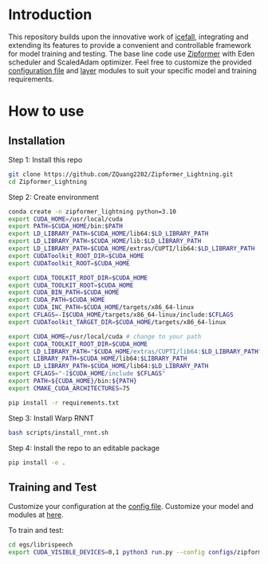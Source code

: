 # Introduction
This repository builds upon the innovative work of [icefall](https://github.com/k2-fsa/icefall), integrating and extending its features to provide a convenient and controllable framework for model training and testing. The base line code use [Zipformer](https://arxiv.org/abs/2310.11230) with Eden scheduler and ScaledAdam optimizer. Feel free to customize the provided [configuration file](D:\DeepLearning\Zipformer_Lightning\egs\librispeech\configs\zipformer.yaml) and [layer](D:\DeepLearning\Zipformer_Lightning\zipformer_lightning\layers) modules to suit your specific model and training requirements.

# How to use
## Installation
Step 1: Install this repo
```bash
git clone https://github.com/ZQuang2202/Zipformer_Lightning.git
cd Zipformer_Lightning
```
Step 2: Create environment
```bash
conda create -n zipformer_lightning python=3.10
export CUDA_HOME=/usr/local/cuda
export PATH=$CUDA_HOME/bin:$PATH
export LD_LIBRARY_PATH=$CUDA_HOME/lib64:$LD_LIBRARY_PATH
export LD_LIBRARY_PATH=$CUDA_HOME/lib:$LD_LIBRARY_PATH
export LD_LIBRARY_PATH=$CUDA_HOME/extras/CUPTI/lib64:$LD_LIBRARY_PATH
export CUDAToolkit_ROOT_DIR=$CUDA_HOME
export CUDAToolkit_ROOT=$CUDA_HOME

export CUDA_TOOLKIT_ROOT_DIR=$CUDA_HOME
export CUDA_TOOLKIT_ROOT=$CUDA_HOME
export CUDA_BIN_PATH=$CUDA_HOME
export CUDA_PATH=$CUDA_HOME
export CUDA_INC_PATH=$CUDA_HOME/targets/x86_64-linux
export CFLAGS=-I$CUDA_HOME/targets/x86_64-linux/include:$CFLAGS
export CUDAToolkit_TARGET_DIR=$CUDA_HOME/targets/x86_64-linux

export CUDA_HOME=/usr/local/cuda # change to your path
export CUDA_TOOLKIT_ROOT_DIR=$CUDA_HOME
export LD_LIBRARY_PATH="$CUDA_HOME/extras/CUPTI/lib64:$LD_LIBRARY_PATH"
export LIBRARY_PATH=$CUDA_HOME/lib64:$LIBRARY_PATH
export LD_LIBRARY_PATH=$CUDA_HOME/lib64:$LD_LIBRARY_PATH
export CFLAGS="-I$CUDA_HOME/include $CFLAGS"
export PATH=${CUDA_HOME}/bin:${PATH}
export CMAKE_CUDA_ARCHITECTURES=75

pip install -r requirements.txt
```
Step 3: Install Warp RNNT

```bash
bash scripts/install_rnnt.sh
```
Step 4: Install the repo to an editable package
```bash
pip install -e .
```

## Training and Test
Customize your configuration at the [config file](D:\DeepLearning\Zipformer_Lightning\egs\librispeech\configs\zipformer.yaml). Customize your model and modules at [here](D:\DeepLearning\Zipformer_Lightning\zipformer_lightning\layers). 

To train and test:
```bash
cd egs/librispeech
export CUDA_VISIBLE_DEVICES=0,1 python3 run.py --config configs/zipformer.yaml
```

